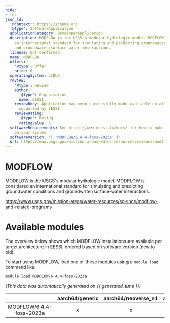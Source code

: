 ```yaml
---
hide:
- toc
json_ld:
  '@context': https://schema.org
  '@type': SoftwareApplication
  applicationCategory: DeveloperApplication
  description: MODFLOW is the USGS's modular hydrologic model. MODFLOW is considered
    an international standard for simulating and predicting groundwater conditions
    and groundwater/surface-water interactions.
  license: Not confirmed
  name: MODFLOW
  offers:
    '@type': Offer
    price: 0
  operatingSystem: LINUX
  review:
    '@type': Review
    author:
      '@type': Organization
      name: EESSI
    reviewBody: Application has been successfully made available on all architectures
      supported by EESSI
    reviewRating:
      '@type': Rating
      ratingValue: 5
  softwareRequirements: See https://www.eessi.io/docs/ for how to make EESSI available
    on your system
  softwareVersion: '[''MODFLOW/6.4.4-foss-2023a'']'
  url: https://www.usgs.gov/mission-areas/water-resources/science/modflow-and-related-programs
---
```


MODFLOW
=======


MODFLOW is the USGS's modular hydrologic model. MODFLOW is considered an international standard for simulating and predicting groundwater conditions and groundwater/surface-water interactions.

https://www.usgs.gov/mission-areas/water-resources/science/modflow-and-related-programs
# Available modules


The overview below shows which MODFLOW installations are available per target architecture in EESSI, ordered based on software version (new to old).

To start using MODFLOW, load one of these modules using a `module load` command like:

```shell
module load MODFLOW/6.4.4-foss-2023a
```

*(This data was automatically generated on {{ generated_time }})*  

| |aarch64/generic|aarch64/neoverse_n1|aarch64/neoverse_v1|aarch64/nvidia/grace|x86_64/generic|x86_64/amd/zen2|x86_64/amd/zen3|x86_64/amd/zen4|x86_64/intel/cascadelake|x86_64/intel/haswell|x86_64/intel/icelake|x86_64/intel/sapphirerapids|x86_64/intel/skylake_avx512|
| :---: | :---: | :---: | :---: | :---: | :---: | :---: | :---: | :---: | :---: | :---: | :---: | :---: | :---: |
|MODFLOW/6.4.4-foss-2023a|x|x|x|x|x|x|x|x|x|x|x|x|x|
